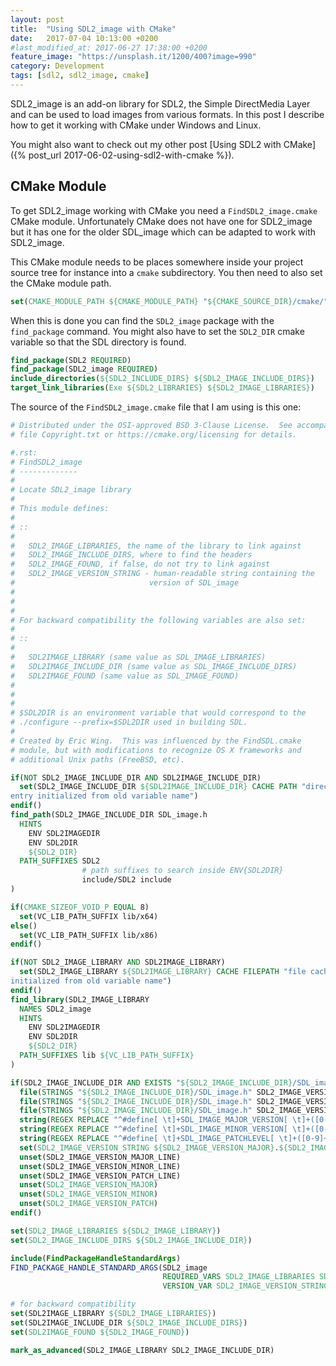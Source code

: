 ```yaml
---
layout: post
title:  "Using SDL2_image with CMake"
date:   2017-07-04 10:13:00 +0200
#last_modified_at: 2017-06-27 17:38:00 +0200
feature_image: "https://unsplash.it/1200/400?image=990"
category: Development
tags: [sdl2, sdl2_image, cmake]
---
```


SDL2_image is an add-on library for SDL2, the Simple DirectMedia Layer and can
be used to load images from various formats. In this post I describe how to get
it working with CMake under Windows and Linux.

<!-- more -->

You might also want to check out my other post [Using SDL2 with CMake]({%
post_url 2017-06-02-using-sdl2-with-cmake %}).

## CMake Module

To get SDL2_image working with CMake you need a `FindSDL2_image.cmake` CMake
module. Unfortunately CMake does not have one for SDL2_image but it has one for
the older SDL_image which can be adapted to work with SDL2_image.

This CMake module needs to be places somewhere inside your project source tree
for instance into a `cmake` subdirectory. You then need to also set the CMake
module path.

```cmake
set(CMAKE_MODULE_PATH ${CMAKE_MODULE_PATH} "${CMAKE_SOURCE_DIR}/cmake/")
```

When this is done you can find the `SDL2_image` package with the `find_package`
command. You might also have to set the `SDL2_DIR` cmake variable so that the
SDL directory is found.

```cmake
find_package(SDL2 REQUIRED)
find_package(SDL2_image REQUIRED)
include_directories(${SDL2_INCLUDE_DIRS} ${SDL2_IMAGE_INCLUDE_DIRS})
target_link_libraries(Exe ${SDL2_LIBRARIES} ${SDL2_IMAGE_LIBRARIES})
```

The source of the `FindSDL2_image.cmake` file that I am using is this one:

```cmake
# Distributed under the OSI-approved BSD 3-Clause License.  See accompanying
# file Copyright.txt or https://cmake.org/licensing for details.

#.rst:
# FindSDL2_image
# -------------
#
# Locate SDL2_image library
#
# This module defines:
#
# ::
#
#   SDL2_IMAGE_LIBRARIES, the name of the library to link against
#   SDL2_IMAGE_INCLUDE_DIRS, where to find the headers
#   SDL2_IMAGE_FOUND, if false, do not try to link against
#   SDL2_IMAGE_VERSION_STRING - human-readable string containing the
#                              version of SDL_image
#
#
#
# For backward compatibility the following variables are also set:
#
# ::
#
#   SDL2IMAGE_LIBRARY (same value as SDL_IMAGE_LIBRARIES)
#   SDL2IMAGE_INCLUDE_DIR (same value as SDL_IMAGE_INCLUDE_DIRS)
#   SDL2IMAGE_FOUND (same value as SDL_IMAGE_FOUND)
#
#
#
# $SDL2DIR is an environment variable that would correspond to the
# ./configure --prefix=$SDL2DIR used in building SDL.
#
# Created by Eric Wing.  This was influenced by the FindSDL.cmake
# module, but with modifications to recognize OS X frameworks and
# additional Unix paths (FreeBSD, etc).

if(NOT SDL2_IMAGE_INCLUDE_DIR AND SDL2IMAGE_INCLUDE_DIR)
  set(SDL2_IMAGE_INCLUDE_DIR ${SDL2IMAGE_INCLUDE_DIR} CACHE PATH "directory cache
entry initialized from old variable name")
endif()
find_path(SDL2_IMAGE_INCLUDE_DIR SDL_image.h
  HINTS
    ENV SDL2IMAGEDIR
    ENV SDL2DIR
    ${SDL2_DIR}
  PATH_SUFFIXES SDL2
                # path suffixes to search inside ENV{SDL2DIR}
                include/SDL2 include
)

if(CMAKE_SIZEOF_VOID_P EQUAL 8)
  set(VC_LIB_PATH_SUFFIX lib/x64)
else()
  set(VC_LIB_PATH_SUFFIX lib/x86)
endif()

if(NOT SDL2_IMAGE_LIBRARY AND SDL2IMAGE_LIBRARY)
  set(SDL2_IMAGE_LIBRARY ${SDL2IMAGE_LIBRARY} CACHE FILEPATH "file cache entry
initialized from old variable name")
endif()
find_library(SDL2_IMAGE_LIBRARY
  NAMES SDL2_image
  HINTS
    ENV SDL2IMAGEDIR
    ENV SDL2DIR
    ${SDL2_DIR}
  PATH_SUFFIXES lib ${VC_LIB_PATH_SUFFIX}
)

if(SDL2_IMAGE_INCLUDE_DIR AND EXISTS "${SDL2_IMAGE_INCLUDE_DIR}/SDL_image.h")
  file(STRINGS "${SDL2_IMAGE_INCLUDE_DIR}/SDL_image.h" SDL2_IMAGE_VERSION_MAJOR_LINE REGEX "^#define[ \t]+SDL_IMAGE_MAJOR_VERSION[ \t]+[0-9]+$")
  file(STRINGS "${SDL2_IMAGE_INCLUDE_DIR}/SDL_image.h" SDL2_IMAGE_VERSION_MINOR_LINE REGEX "^#define[ \t]+SDL_IMAGE_MINOR_VERSION[ \t]+[0-9]+$")
  file(STRINGS "${SDL2_IMAGE_INCLUDE_DIR}/SDL_image.h" SDL2_IMAGE_VERSION_PATCH_LINE REGEX "^#define[ \t]+SDL_IMAGE_PATCHLEVEL[ \t]+[0-9]+$")
  string(REGEX REPLACE "^#define[ \t]+SDL_IMAGE_MAJOR_VERSION[ \t]+([0-9]+)$" "\\1" SDL2_IMAGE_VERSION_MAJOR "${SDL_IMAGE_VERSION_MAJOR_LINE}")
  string(REGEX REPLACE "^#define[ \t]+SDL_IMAGE_MINOR_VERSION[ \t]+([0-9]+)$" "\\1" SDL2_IMAGE_VERSION_MINOR "${SDL_IMAGE_VERSION_MINOR_LINE}")
  string(REGEX REPLACE "^#define[ \t]+SDL_IMAGE_PATCHLEVEL[ \t]+([0-9]+)$" "\\1" SDL2_IMAGE_VERSION_PATCH "${SDL_IMAGE_VERSION_PATCH_LINE}")
  set(SDL2_IMAGE_VERSION_STRING ${SDL2_IMAGE_VERSION_MAJOR}.${SDL2_IMAGE_VERSION_MINOR}.${SDL2_IMAGE_VERSION_PATCH})
  unset(SDL2_IMAGE_VERSION_MAJOR_LINE)
  unset(SDL2_IMAGE_VERSION_MINOR_LINE)
  unset(SDL2_IMAGE_VERSION_PATCH_LINE)
  unset(SDL2_IMAGE_VERSION_MAJOR)
  unset(SDL2_IMAGE_VERSION_MINOR)
  unset(SDL2_IMAGE_VERSION_PATCH)
endif()

set(SDL2_IMAGE_LIBRARIES ${SDL2_IMAGE_LIBRARY})
set(SDL2_IMAGE_INCLUDE_DIRS ${SDL2_IMAGE_INCLUDE_DIR})

include(FindPackageHandleStandardArgs)
FIND_PACKAGE_HANDLE_STANDARD_ARGS(SDL2_image
                                  REQUIRED_VARS SDL2_IMAGE_LIBRARIES SDL2_IMAGE_INCLUDE_DIRS
                                  VERSION_VAR SDL2_IMAGE_VERSION_STRING)

# for backward compatibility
set(SDL2IMAGE_LIBRARY ${SDL2_IMAGE_LIBRARIES})
set(SDL2IMAGE_INCLUDE_DIR ${SDL2_IMAGE_INCLUDE_DIRS})
set(SDL2IMAGE_FOUND ${SDL2_IMAGE_FOUND})

mark_as_advanced(SDL2_IMAGE_LIBRARY SDL2_IMAGE_INCLUDE_DIR)
```

